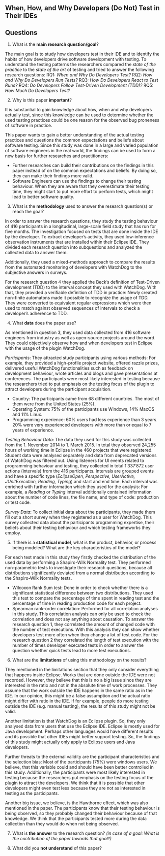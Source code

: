 ## When, How, and Why Developers (Do Not) Test in Their IDEs

## Questions

1. What is the **main research question/goal**?

The main goal is to study how developers test in their IDE and to identify the habits of how developers drive software development with testing.  To understand the testing patterns the researchers compared the _state of the practice_ to the _state of the art_ of testing and tried to answer the following research questions:
RQ1: _When and Why Do Developers Test?_
RQ2: _How and Why Do Developers Run Tests?_
RQ3: _How Do Developers React to Test Runs?_
RQ4: _Do Developers Follow Test-Driven Development (TDD)?_
RQ5: _How Much Do Developers Test?_

2. Why is this paper **important**?

It is substantial to gain knowledge about how, when and why developers actually test, since this knowledge can be used to determine whether the used testing practices could be one reason for the observed bug proneness of software in practice. 

This paper wants to gain a better understanding of the actual testing practices and questions the common expectations and beliefs about software testing. Since this study was done in a large and varied population of software engineers in the real world, the findings can be used to form a new basis for further researches and practitioners: 

* Further researches can build their contributions on the findings in this paper instead of on the common expectations and beliefs. By doing so, they can make their findings more valid. 
* Software Engineers can use the findings to change their testing behaviour. When they are aware that they overestimate their testing time, they might start to put more effort to perform tests, which might lead to better software quality.

3. What is the **methodology** used to answer the research question(s) or reach the goal?

In order to answer the research questions, they study the testing behaviour of 416 participants in a longitudinal, large-scale field study that has run for five months. The investigation focused on tests that are done inside the IDE by the developer. To extract developer’s activity, they used low-inference observation instruments that are installed within their Eclipse IDE. They divided each research question into subquestions and analyzed the collected data to answer them.

Additionally, they used a mixed-methods approach to compare the results from the automated monitoring of developers with WatchDog to the subjective answers in surveys.

For the research question 4 they applied the Beck’s definition of Test-Driven development (TDD) to the interval concept they used with WatchDog. With that, they provided a verifiable definition of TDD in practice: Newly created non-finite automatons made it possible to recognize the usage of TDD. They were converted to equivalent regular expressions which were then used to match against observed sequences of intervals to check a developer’s adherence to TDD.

4. What **data** does the paper use?

As mentioned in question 3, they used data collected from 416 software engineers from industry as well as open-source projects around the word. They could objectively observe how and when developers test in Eclipse with the usage of the plugin WatchDog. 

_Participants_: 
They attracted study participants using various methods: For example, they provided a high-profile project website, offered razzle prizes, delivered useful WatchDog functionalities such as feedback on development behaviour, wrote articles and blogs and gave presentations at conferences. The participants were most likely interested in testing because the researchers tried to put emphasis on the testing focus of the plugin to attract developers during the participant acquisition.
* Country: The participants came from 68 different countries. The most of them were from the United States (25%).
* Operating System: 75% of the participants use Windows, 14% MacOS and 11% Linux.
* Programming experience: 60% users had less experience than 3 years. 20% were very experienced developers with more than or equal to 7 years of experience.

_Testing Behaviour Data_: 
The data they used for this study was collected from the 1. November 2014 to 1. March 2015. In total they observed 24,255 hours of working time in Eclipse in the 460 projects that were registered. Student data were analysed separately and data from deprecated versions of WatchDog was filtered out. 
Using listeners for UI events related to programming behaviour and testing, they collected in total 1’337’872 user actions (intervals) from the 416 participants. Intervals are grouped events and have a specific type (_EclipseOpen, Perspective, UserActive, JUnitExecution, Reading, Typing_) and start and end time. Each interval was enriched with further information which they used for the analysis: For example, a _Reading_ or _Typing_ interval additionally contained information about the number of code lines, the file name, and type of code: production or test code.

_Survey Data_: 
To collect initial data about the participants, they made them fill out a short survey when they registered as a user for WatchDog. This survey collected data about the participants programming expertise, their beliefs about their testing behaviour and which testing frameworks they employ. 

5. If there is a **statistical model**, what is the product, behavior, or process being modeled? What are the key characteristics of the model?

For each test made in this study they firstly checked the distribution of the used data by performing a Shapiro-Wilk Normality test.  They performed non-parametric tests to investigate their research questions, because all distributions significantly deviated from a normal distribution according to the Shapiro-Wilk Normality tests.
* Wilcoxon Rank Sum test: Done in order to check whether there is a significant statistical difference between two distributions. They used this test to compare the percentage of time spent in reading test and the percentage of time in reading production code for each project. 
* Spearman rank-order correlation: Performed for all correlation analyses in this study. This correlation analysis can only be used to check the correlation and does not say anything about causation. To answer the research question 1, they correlated the amount of changed code with the number of test executions. With this analysis they can show whether developers test more often when they change a lot of test code. For the research question 2 they correlated the length of test execution with the number of times developer executed tests in order to answer the question whether quick tests lead to more test executions.

6. What are the **limitations** of using this methodology on the results?

They mentioned in the limitations section that they only consider everything that happens inside Eclipse. Works that are done outside the IDE were not recorded. However, they believe that this is no a big issue since they are interested in the ratio and not in the absolute time of work processes. They assume that the work outside the IDE happens in the same ratio as in the IDE. In our opinion, this might be a false assumption and the actual ratio might differ with ratio in the IDE. If for example, people do more testing outside the IDE (e.g. manual testing), the results of this study might not be valid.

Another limitation is that WatchDog is an Eclipse plugin. So, they only analysed data from users that use the Eclipse IDE. Eclipse is mostly used for Java development. Perhaps other languages would have different results and its possible that other IDEs might better support testing. So, the findings of this study might actually only apply to Eclipse users and Java developers.

Further threats to the external validity are the participant characteristics and the selection bias: Most of the participants (75%) were windows users. We believe, that this variable could and should have been better controlled in this study. Additionally, the participants were most likely interested in testing because the researchers put emphasis on the testing focus of the plugin to attract the developers. We think that it is possible that other developers might even test less because they are not as interested in testing as the participants.

Another big issue, we believe, is the Hawthorne effect, which was also mentioned in the paper. The participants know that their testing behaviour is being observed, so they probably changed their behaviour because of that knowledge. We think that the participants tested more during the data collection than they would do when not being observed.

7. What is **the answer** to the research question? _(in case of a goal: What is the contribution of the paper towards that goal?)_


8. What did you **not understand** of this paper?


